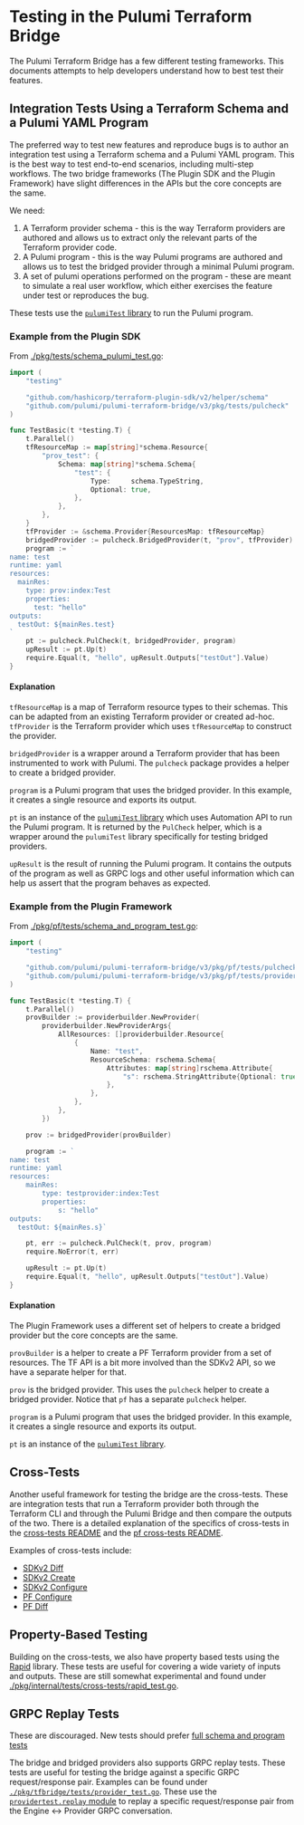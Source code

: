 # Testing in the Pulumi Terraform Bridge

The Pulumi Terraform Bridge has a few different testing frameworks. This documents attempts to help developers understand how to best test their features.

## Integration Tests Using a Terraform Schema and a Pulumi YAML Program

The preferred way to test new features and reproduce bugs is to author an integration test using a Terraform schema and a Pulumi YAML program. This is the best way to test end-to-end scenarios, including multi-step workflows.
The two bridge frameworks (The Plugin SDK and the Plugin Framework) have slight differences in the APIs but the core concepts are the same.

We need:
1. A Terraform provider schema - this is the way Terraform providers are authored and allows us to extract only the relevant parts of the Terraform provider code.
1. A Pulumi program - this is the way Pulumi programs are authored and allows us to test the bridged provider through a minimal Pulumi program.
1. A set of pulumi operations performed on the program - these are meant to simulate a real user workflow, which either exercises the feature under test or reproduces the bug.

These tests use the [`pulumiTest` library](https://github.com/pulumi/providertest/tree/main/pulumitest) to run the Pulumi program.

### Example from the Plugin SDK

From [./pkg/tests/schema_pulumi_test.go](https://github.com/pulumi/pulumi-terraform-bridge/blob/317d4b819f12d4bc66adc5fb248bfb77a3cc7ba7/pkg/tests/schema_pulumi_test.go):

```go
import (
	"testing"

	"github.com/hashicorp/terraform-plugin-sdk/v2/helper/schema"
	"github.com/pulumi/pulumi-terraform-bridge/v3/pkg/tests/pulcheck"
)

func TestBasic(t *testing.T) {
	t.Parallel()
	tfResourceMap := map[string]*schema.Resource{
		"prov_test": {
			Schema: map[string]*schema.Schema{
				"test": {
					Type:     schema.TypeString,
					Optional: true,
				},
			},
		},
	}
	tfProvider := &schema.Provider{ResourcesMap: tfResourceMap}
	bridgedProvider := pulcheck.BridgedProvider(t, "prov", tfProvider)
	program := `
name: test
runtime: yaml
resources:
  mainRes:
    type: prov:index:Test
	properties:
	  test: "hello"
outputs:
  testOut: ${mainRes.test}
`
	pt := pulcheck.PulCheck(t, bridgedProvider, program)
	upResult := pt.Up(t)
	require.Equal(t, "hello", upResult.Outputs["testOut"].Value)
}
```

#### Explanation

`tfResourceMap` is a map of Terraform resource types to their schemas. This can be adapted from an existing Terraform provider or created ad-hoc. `tfProvider` is the Terraform provider which uses `tfResourceMap` to construct the provider.

`bridgedProvider` is a wrapper around a Terraform provider that has been instrumented to work with Pulumi. The `pulcheck` package provides a helper to create a bridged provider.

`program` is a Pulumi program that uses the bridged provider. In this example, it creates a single resource and exports its output.

`pt` is an instance of the [`pulumiTest` library](https://github.com/pulumi/providertest/tree/main/pulumitest) which uses Automation API to run the Pulumi program. It is returned by the `PulCheck` helper, which is a wrapper around the `pulumiTest` library specifically for testing bridged providers.

`upResult` is the result of running the Pulumi program. It contains the outputs of the program as well as GRPC logs and other useful information which can help us assert that the program behaves as expected.


### Example from the Plugin Framework

From [./pkg/pf/tests/schema_and_program_test.go](https://github.com/pulumi/pulumi-terraform-bridge/blob/317d4b819f12d4bc66adc5fb248bfb77a3cc7ba7/pkg/pf/tests/schema_and_program_test.go):

```go
import (
	"testing"

	"github.com/pulumi/pulumi-terraform-bridge/v3/pkg/pf/tests/pulcheck"
	"github.com/pulumi/pulumi-terraform-bridge/v3/pkg/pf/tests/providerbuilder"
)

func TestBasic(t *testing.T) {
    t.Parallel()
	provBuilder := providerbuilder.NewProvider(
		providerbuilder.NewProviderArgs{
			AllResources: []providerbuilder.Resource{
				{
					Name: "test",
					ResourceSchema: rschema.Schema{
						Attributes: map[string]rschema.Attribute{
							"s": rschema.StringAttribute{Optional: true},
						},
					},
				},
			},
		})

	prov := bridgedProvider(provBuilder)

	program := `
name: test
runtime: yaml
resources:
    mainRes:
        type: testprovider:index:Test
        properties:
            s: "hello"
outputs:
  testOut: ${mainRes.s}`

	pt, err := pulcheck.PulCheck(t, prov, program)
	require.NoError(t, err)

	upResult := pt.Up(t)
	require.Equal(t, "hello", upResult.Outputs["testOut"].Value)
}
```

#### Explanation

The Plugin Framework uses a different set of helpers to create a bridged provider but the core concepts are the same.

`provBuilder` is a helper to create a PF Terraform provider from a set of resources. The TF API is a bit more involved than the SDKv2 API, so we have a separate helper for that.

`prov` is the bridged provider. This uses the `pulcheck` helper to create a bridged provider. Notice that `pf` has a separate `pulcheck` helper.

`program` is a Pulumi program that uses the bridged provider. In this example, it creates a single resource and exports its output.

`pt` is an instance of the [`pulumiTest` library](https://github.com/pulumi/providertest/tree/main/pulumitest).


## Cross-Tests

Another useful framework for testing the bridge are the cross-tests. These are integration tests that run a Terraform provider both through the Terraform CLI and through the Pulumi Bridge and then compare the outputs of the two. There is a detailed explanation of the specifics of cross-tests in the [cross-tests README](https://github.com/pulumi/pulumi-terraform-bridge/blob/317d4b819f12d4bc66adc5fb248bfb77a3cc7ba7/pkg/internal/tests/cross-tests/README.md) and the [pf cross-tests README](https://github.com/pulumi/pulumi-terraform-bridge/blob/317d4b819f12d4bc66adc5fb248bfb77a3cc7ba7/pkg/pf/tests/internal/cross-tests/README.md).

Examples of cross-tests include:

- [SDKv2 Diff](https://github.com/pulumi/pulumi-terraform-bridge/blob/317d4b819f12d4bc66adc5fb248bfb77a3cc7ba7/pkg/internal/tests/cross-tests/diff_cross_test.go)
- [SDKv2 Create](https://github.com/pulumi/pulumi-terraform-bridge/blob/317d4b819f12d4bc66adc5fb248bfb77a3cc7ba7/pkg/tfbridge/tests/provider_test.go#L405)
- [SDKv2 Configure](https://github.com/pulumi/pulumi-terraform-bridge/blob/317d4b819f12d4bc66adc5fb248bfb77a3cc7ba7/pkg/tfbridge/tests/provider_configure_test.go)
- [PF Configure](https://github.com/pulumi/pulumi-terraform-bridge/blob/317d4b819f12d4bc66adc5fb248bfb77a3cc7ba7/pkg/pf/tests/provider_configure_test.go)
- [PF Diff](https://github.com/pulumi/pulumi-terraform-bridge/blob/317d4b819f12d4bc66adc5fb248bfb77a3cc7ba7/pkg/pf/tests/diff_test.go)


## Property-Based Testing

Building on the cross-tests, we also have property based tests using the [Rapid](https://github.com/flyingmutant/rapid) library. These tests are useful for covering a wide variety of inputs and outputs. These are still somewhat experimental and found under [./pkg/internal/tests/cross-tests/rapid_test.go](https://github.com/pulumi/pulumi-terraform-bridge/blob/317d4b819f12d4bc66adc5fb248bfb77a3cc7ba7/pkg/internal/tests/cross-tests/rapid_test.go#L30).


## GRPC Replay Tests

These are discouraged. New tests should prefer [full schema and program tests](##-integration-tests-using-a-terraform-schema-and-a-pulumi-yaml-program)

The bridge and bridged providers also supports GRPC replay tests. These tests are useful for testing the bridge against a specific GRPC request/response pair. 
Examples can be found under [`./pkg/tfbridge/tests/provider_test.go`](https://github.com/pulumi/pulumi-terraform-bridge/blob/317d4b819f12d4bc66adc5fb248bfb77a3cc7ba7/pkg/tfbridge/provider_test.go#L190). These use the [`providertest.replay` module](https://github.com/pulumi/providertest/tree/main/replay) to replay a specific request/response pair from the Engine <-> Provider GRPC conversation.